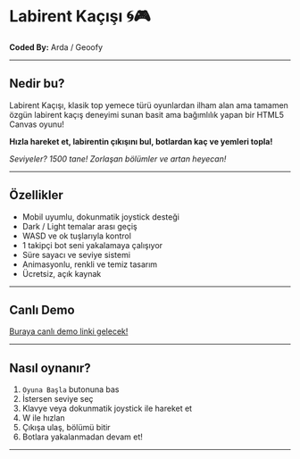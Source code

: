 # Labirent Kaçışı 🌀🎮

**Coded By:** Arda / Geoofy

---

## Nedir bu?

Labirent Kaçışı, klasik top yemece türü oyunlardan ilham alan ama tamamen özgün labirent kaçış deneyimi sunan basit ama bağımlılık yapan bir HTML5 Canvas oyunu!  

**Hızla hareket et, labirentin çıkışını bul, botlardan kaç ve yemleri topla!**  

*Seviyeler? 1500 tane! Zorlaşan bölümler ve artan heyecan!*

---

## Özellikler

- Mobil uyumlu, dokunmatik joystick desteği  
- Dark / Light temalar arası geçiş  
- WASD ve ok tuşlarıyla kontrol  
- 1 takipçi bot seni yakalamaya çalışıyor  
- Süre sayacı ve seviye sistemi  
- Animasyonlu, renkli ve temiz tasarım  
- Ücretsiz, açık kaynak

---

## Canlı Demo

[Buraya canlı demo linki gelecek!](https://geoarda.github.io/labirent-kacisi/)

---

## Nasıl oynanır?

1. `Oyuna Başla` butonuna bas  
2. İstersen seviye seç  
3. Klavye veya dokunmatik joystick ile hareket et  
4. W ile hızlan  
5. Çıkışa ulaş, bölümü bitir  
6. Botlara yakalanmadan devam et!  

---
